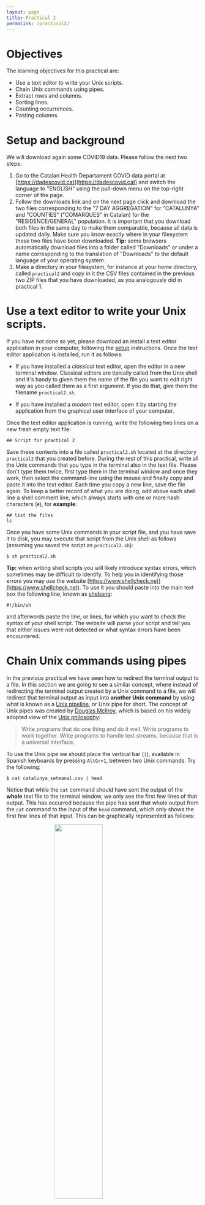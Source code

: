 ```yaml
---
layout: page
title: Practical 2
permalink: /practical2/
---
```


# Objectives

The learning objectives for this practical are:

 * Use a text editor to write your Unix scripts.
 * Chain Unix commands using pipes.
 * Extract rows and columns.
 * Sorting lines.
 * Counting occurrences.
 * Pasting columns.

# Setup and background

We will download again some COVID19 data. Please follow the next two steps:

1. Go to the Catalan Health Departament COVID data portal at [https://dadescovid.cat](https://dadescovid.cat)
   and switch the language to "ENGLISH" using the pull-down menu on the top-right corner of the page.
2. Follow the downloads link and on the next page click and download the two
   files corresponding to the "7 DAY AGGREGATION" for "CATALUNYA" and "COUNTIES"
   ("COMARQUES" in Catalan) for the "RESIDENCE/GENERAL" population. It is
   important that you download both files in the same day to make them comparable,
   because all data is updated daily. Make sure you know
   exactly where in your filesystem these two files have been downloaded.
   **Tip:** some browsers automatically download files into a folder called "Downloads"
   or under a name corresponding to the translation of "Downloads" to the default
   language of your operating system.
3. Make a directory in your filesystem, for instance at your _home_ directory,
   called `practical2` and copy in it the CSV files contained in the previous two
   ZIP files that you have downloaded, as you analogously did in practical 1.

# Use a text editor to write your Unix scripts.

If you have not done so yet, please download an install a text editor application
in your computer, following the [setup](/setup/) instructions. Once the text editor
application is installed, run it as follows:

  * If you have installed a _classical_ text editor, open the editor in a new terminal window. Classical editors are tipically called from the Unix shell and it's handy to given them the name of the file you want to edit right way as you called them as a first argument. If you do that, give them the filename `practical2.sh`.

  * If you have installed a _modern_ text editor, open it by starting the application from the graphical user interface of your computer.

Once the text editor application is running, write the following two lines on a new
fresh empty text file:

```
## Script for practical 2

```

Save these contents into a file called `practical2.sh` located at the directory
`practical2` that you created before. During the rest of this practical, write
all the Unix commands that you type in the terminal also in the text file. Please
don't type them twice, first type them in the terminal window and once they work,
then select the command-line using the mouse and finally copy and paste it into
the text editor. Each
time you copy a new line, save the file again. To keep a better record of what
you are doing, add above each shell line a shell comment line, which always starts
with one or more hash characters (`#`), for **example**:

```
## list the files
ls
```

Once you have some Unix commands in your script file, and you have save it to
disk, you may execute that script from the Unix shell as follows (assuming you
saved the script as `practical2.sh`):

```
$ sh practical2.sh
```

**Tip:** when writing shell scripts you will likely introduce syntax errors,
which sometimes may be difficult to identify. To help you in identifying those
errors you may use the website [https://www.shellcheck.net](https://www.shellcheck.net).
To use it you should paste into the main text box the following line, known as
[shebang](https://en.wikipedia.org/wiki/Shebang_%28Unix%29):

```
#!/bin/sh
```

and afterwords paste the line, or lines, for which you want to check
the syntax of your shell script. The website will parse your script
and tell you that either issues were not detected or what syntax errors
have been encountered.

# Chain Unix commands using pipes

In the previous practical we have seen how to redirect the terminal output
to a file. In this section we are going to see a similar concept, where instead
of redirecting the terminal output created by a Unix command to a file, we
will redirect that terminal output as input into **another Unix command** by
using what is known as a
[Unix pipeline](https://en.wikipedia.org/wiki/Pipeline_%28Unix%29), or Unix pipe
for short. The concept of Unix pipes was created by
[Douglas McIlroy](https://en.wikipedia.org/wiki/Douglas_McIlroy), which is based on
his widely adopted view of the
[Unix philosophy](https://en.wikipedia.org/wiki/Unix_philosophy):

> Write programs that do one thing and do it well. Write programs to work
> together. Write programs to handle text streams, because that is a universal
> interface.

To use the Unix pipe we should place the vertical bar (`|`), available in Spanish
keyboards by pressing `AltGr+1`, between two Unix commands. Try the following:

```
$ cat catalunya_setmanal.csv | head
```

Notice that while the `cat` command should have sent the output of the **whole**
text file to the terminal window, we only see the first few lines of that output.
This has occurred because the pipe has sent that whole output from the `cat` command
to the input of the `head` command, which only shows the first few lines of that input.
This can be graphically represented as follows:

<img src="singlepipe.png" style="display: block; margin-left: auto; margin-right: auto; width: 50%; height: auto;">

# Extract rows and columns

Text files such as CSV files have a matrix layout with rows corresponding to lines
and columns to values separated by some delimiter character, which is a semicolon (`;`)
in the case of the previous file `catalunya_setmanal.csv`. Because of its matrix layout,
a CSV file can be always opened by any spreadsheet software, such as Microsoft Excel;
see image below.

<img src="ExcelCSV.png" style="display: block; margin-left: auto; margin-right: auto; width: 80%; height: auto;">

However, there are at least two circumstances in which working with CSV files from the
Unix command-line is preferable to do it from a spreadsheet software such as Microsoft
Excel:

  1. Spreadsheet software will always attempt to load the whole data into main memory.
  This may become prohibitive when having tens of thousands of rows, which is common for
  data with molecular-level measurements from high-thoughput instruments.
  2. Every spreadsheet software uses its own format to store the data, which makes it
  prone to [digital obsolescence](https://en.wikipedia.org/wiki/Digital_obsolescence),
  the fact that old software required to open a file is no longer available. CSV files,
  and text files in general, can never become obsolete because their format does not
  depend on any specific software to be read or written.

Additionally, the misuse of Microsoft Excel has caused multiple problems
with important consequences in loss of monetary and human-time resources,
such as the
[loss in 2020 of COVID19-test results in England](https://www.theguardian.com/politics/2020/oct/05/how-excel-may-have-caused-loss-of-16000-covid-tests-in-england).

Here we will learn to do two common operations on data organized in a matrix layout:
extract rows (lines) and extract columns (delimiter-separated values). To extract rows
from a text file in Unix we will use the command `grep`, which requires two pieces of
information:

```
$ grep pattern filename
```
where `pattern` is the text that we expect to match to the lines we want to extract,
while `filename` is the name of the file from which we want to extract the lines matching
the pattern. Note that `pattern` can be something sophisticated such as a
[regular expression](https://en.wikipedia.org/wiki/Regular_expression) (not covered in
this practical) and `filename` can be ommitted when we want `grep` to read input from
a pipe.

For instance, the column `RESIDENCIA` in the COVID19 data
indicates whether the row contains data derived from geriatric-care residences
(value `Si`) or not (value `No`). You can check the
[documentation](https://dadescovid.cat/documentacio?lang=eng) at the Catalan COVID19
data portal to understand why the data is provided separately for these two types
of population.

Let's say we want to extract the rows for the COVID19 data derived
from the population in Catalunya that does not live in geriatric-care
residences into a separate file called `catalunya_setmanal_general.csv`.

```
$ grep No catalunya_setmanal.csv > catalunya_setmanal_general.csv
```
Now, repeat the command but this time extracting the rows corresponding to the
population that **does live** in geriatric-care residences into a separate file
called `catalunya_setmanal_geriatric.csv`.

**Tip**: note that `grep` has worked well for this particular task because no other
column in the data has used the terms `Si` and `No` for any other purpose. The
`grep` command doesn't know about columns, it only finds matches of a pattern in lines,
reporting the lines that match the pattern. You can also ask `grep` to report the
lines that **do not** match the pattern by using the option `-v`.

**Warning**: when using the terminal output redirection mechanism (`>`) you should
**never** use as output filename the filename that is being used as input in the same
command line, because that would lead to overwriting the input file and ending with
a corrupted output or without output at all.

Extracting columns can be done using the Unix command `cut`, which in the case of
CSV files also requires specifying the options `-d` and `-f`:

```
$ cut -d 'delimiter' -f field filename
```
The option `-d` allows us to specify a
[delimiter character](https://en.wikipedia.org/wiki/Delimiter), which by default
is the [TAB character](https://en.wikipedia.org/wiki/Tab_key) and should be always
specified between single quotes (e.g., `','`). The option `-f` allows us to specify
the columns, also known as
[fields](https://en.wikipedia.org/wiki/Data_field) in this context. For instance,
let's say we want to extract the last column of the CSV file
`catalunya_setmanal.csv`, corresponding to the number of exitus at each 7-day agggregation period.
Taking into account that this file uses the semicolon (`;`) as field separator,
we should write:

```
$ cut -d ';' -f 17 catalunya_setmanal.csv | head
```

Now let's say we want to extract this column from the geriatric subset of the data.
We could either run the previous command on the file we created before:

```
$ cut -d ';' -f 17 catalunya_setmanal_geriatric.csv | head
```
or had we not generated that file, we could have done it from the original data
file using two pipes, as follows:

```
$ grep Si catalunya_setmanal.csv | cut -d ';' -f 17 | head
```
Note that in both cases the output is identical.

# Sort rows

Unix provides a command called `sort` to order rows of a file in a number of ways.
By default, it sorts rows in increasing alphabetical order. Note for instance that
in the `catalunya_setmanal.csv` file, the column `DATA_INI` and `DATA_FI` contain the
initial and end date of the recorded data for each row, that first lines correspond
to more recent data and that date is written in a format that the alphabetic order
matches the time order. Type the following four commands:

```
$ cut -d ';' -f 3,17 catalunya_setmanal.csv | head
$ cut -d ';' -f 3,17 catalunya_setmanal.csv | tail
$ cut -d ';' -f 3,17 catalunya_setmanal.csv | sort | head
$ cut -d ';' -f 3,17 catalunya_setmanal.csv | sort | tail
```
Looking at the output of each them, can you explain their differences?

## Influence of the locale (regional) configuration of your system

When you use the `sort` command to order numbers, you should use
the option `-n`. This option is valid for both, integer and
real numbers (i.e., with decimal digits). However, in this latter
case, there is a complication derived from the different existing
conventions to separate the integer from the decimal part of such
a number, e.g., 1.5 vs 1,5.

Every computer and operating system works with a so-called
[locale configuration](https://en.wikipedia.org/wiki/Locale_%28computer_software%29)
that defines the language used on the computer as well as every other
regional aspect influencing how the user reads and writes information on
the computer. One of those aspects is the decimal number separator, which
in English-speaking countries is the dot (`.`) and, for instance, in Spain
is the comma (`,`).

The `sort` command looks up what is the current _locale configuration_, and
particularly, what is the decimal number separator, to decide how to sort
numbers when we specify the `-n` option. If our configuration is set up to
use comma (`,`) as decimal separator but the data we want to sort uses the
dot `.`, then we need to either replace those dots by commas or change our
_locale configuration_ to an English-speaking one.

To figure out our current _locale configuration_ type the `locale` command
on the Unix shell (the output shown below is one possible example of output,
not necessarily the one you obtain in your computer):

```
$ locale
LANG=""
LC_COLLATE="ca_ES"
LC_CTYPE="ca_ES"
LC_MESSAGES="ca_ES"
LC_MONETARY="ca_ES"
LC_NUMERIC="ca_ES"
LC_TIME="ca_ES"
LC_ALL="ca_ES"
```

You can also verify how the `sort` command is picking up that locale
configuration on the decimal number separator by using the options
`-n --debug` as follows:

```
$ sort -n --debug
Using collate rules of ca_ES locale
Decimal Point: <,>
Positive sign: <+>
Negative sign: <->
```

If you typed the previous instruction, you need to press `Ctrl+d` to exit
the `sort` command since we are not giving any file to sort in the previous
call. If **you need** to change the _locale_ into an English-speaking
configuration in an Unix system such as Ubuntu you should type the following:

```
$ LC_ALL=en_US
```

You can verify that the _locale configuration_ has changed.

```
$ locale
LANG=""
LC_COLLATE="en_US"
LC_CTYPE="en_US"
LC_MESSAGES="en_US"
LC_MONETARY="en_US"
LC_NUMERIC="en_US"
LC_TIME="en_US"
LC_ALL="en_US"
$ sort -n --debug
Using collate rules of en_US locale
Decimal Point: <.>
Thousands separator: <,>
Positive sign: <+>
Negative sign: <->
```

If you are on Windows using the _Git Bash_ Unix shell emulator or on macOS
using the Terminal application, then please
check the corresponding instructions on the [setup](/setup/) page, in the
section about how to install a Unix shell.

Once you have configured your system with an English-speaking
_locale configuration_, then you can safely sort decimal numbers on
files with the dot (`.`) as decimal number separator. You can
check whether it works by trying to reverse order the real numbers
0.11, 2.22 and 5.0, as follows:

```
$ echo -e '0.11\n2.22\n5.0' | sort -nr --debug
Using collate rules of en_US.UTF-8 locale
Decimal Point: <.>
Positive sign: <+>
Negative sign: <->
5.0
2.22
0.11
```

# Remove consecutive duplicated lines

The Unix command `uniq` removes consecutive duplicated lines. Look for instance
at the beginning and the end of the file `comarques_setmanal.csv`:

```
$ head comarques_setmanal.csv
NOM;CODI;DATA_INI;DATA_FI;RESIDENCIA;IEPG_CONFIRMAT;R0_CONFIRMAT_M;IA14;TAXA_CASOS_CONFIRMAT;CASOS_CONFIRMAT;TAXA_PCRTAR;PCR;TAR;PERC_PCRTAR_POSITIVES;INGRESSOS_TOTAL;INGRESSOS_CRITIC;EXITUS;CASOS_PCR;CASOS_TAR;POSITIVITAT_PCR_NUM;POSITIVITAT_TAR_NUM;POSITIVITAT_PCR_DEN;POSITIVITAT_TAR_DEN;VACUNATS_DOSI_1;VACUNATS_DOSI_2
ALT CAMP;01;2021-09-19;2021-09-25;No;36.2005;1.14456;31.6191;9.0340;4;1300.9011;292;284;0.7707;0;0;0;2;2;2;2;252;267;175;183
ALT CAMP;01;2021-09-19;2021-09-25;Si;;;0.0000;0.0000;0;1740.8123;8;1;0.0000;0;0;0;0;0;0;0;3;0;3;2
ALT CAMP;01;2021-09-18;2021-09-24;No;41.2068;1.21599;33.8776;13.5510;6;1307.6766;302;277;1.3487;0;0;0;2;4;3;4;260;259;172;185
ALT CAMP;01;2021-09-18;2021-09-24;Si;;;0.0000;0.0000;0;1547.3887;7;1;0.0000;0;0;0;0;0;0;0;2;0;3;2
ALT CAMP;01;2021-09-17;2021-09-23;No;44.9867;1.24456;36.1361;15.8095;7;1287.3500;302;268;1.7717;0;0;0;3;4;5;4;259;249;206;239
ALT CAMP;01;2021-09-17;2021-09-23;Si;;;0.0000;0.0000;0;1547.3887;7;1;0.0000;0;0;0;0;0;0;0;4;0;3;1
ALT CAMP;01;2021-09-16;2021-09-22;No;51.5783;1.26837;40.6531;15.8095;7;1271.5405;312;251;1.8293;0;0;0;3;4;5;4;263;229;171;237
ALT CAMP;01;2021-09-16;2021-09-22;Si;;;0.0000;0.0000;0;1547.3887;7;1;0.0000;0;0;0;0;0;0;0;4;0;2;1
ALT CAMP;01;2021-09-15;2021-09-21;No;36.0476;0.839796;42.9116;15.8095;7;1271.5405;332;231;1.8293;1;0;1;3;4;5;4;282;210;205;253


$ tail comarques_setmanal.csv 
VALLES ORIENTAL;41;2020-02-28;2020-03-05;No;;;0.2422;0.2422;1;2.4223;10;0;0.0000;0;0;0;1;0;0;0;10;0;0;0
VALLES ORIENTAL;41;2020-02-28;2020-03-05;Si;;;0.0000;0.0000;0;0.0000;0;0;0.0000;0;0;0;0;0;0;0;0;0;0;0
VALLES ORIENTAL;41;2020-02-27;2020-03-04;No;;;0.2422;0.2422;1;1.9379;8;0;0.0000;0;0;0;1;0;0;0;8;0;0;0
VALLES ORIENTAL;41;2020-02-27;2020-03-04;Si;;;0.0000;0.0000;0;0.0000;0;0;0.0000;0;0;0;0;0;0;0;0;0;0;0
VALLES ORIENTAL;41;2020-02-26;2020-03-03;No;;;0.2422;0.2422;1;1.6956;7;0;0.0000;0;0;0;1;0;0;0;7;0;0;0
VALLES ORIENTAL;41;2020-02-26;2020-03-03;Si;;;0.0000;0.0000;0;0.0000;0;0;0.0000;0;0;0;0;0;0;0;0;0;0;0
VALLES ORIENTAL;41;2020-02-25;2020-03-02;No;;;0.0000;0.0000;0;1.2111;5;0;0.0000;0;0;0;0;0;0;0;5;0;0;0
VALLES ORIENTAL;41;2020-02-25;2020-03-02;Si;;;0.0000;0.0000;0;0.0000;0;0;0.0000;0;0;0;0;0;0;0;0;0;0;0
VALLES ORIENTAL;41;2020-02-24;2020-03-01;No;;;0.0000;0.0000;0;0.7267;3;0;0.0000;0;0;0;0;0;0;0;3;0;0;0
VALLES ORIENTAL;41;2020-02-24;2020-03-01;Si;;;0.0000;0.0000;0;0.0000;0;0;0.0000;0;0;0;0;0;0;0;0;0;0;0
```
Lines appear to be grouped by county name, which occurs in the first column.
Let's extract the first column, apply the `uniq` command on its output and
count the number of resulting lines:

```
$ cut -f 1 -d ';' comarques_setmanal.csv | uniq | wc -l
      43
```
Do you know to what corresponds this number?

In this case, duplicated lines were occurring in consecutively one after each
other. However, if this were not the case, what do you think we could do before
using the `uniq` command to bring duplicated lines together?

# Count consecutive occurrences

In a previous practical, we have seen the command `wc`, which can be employed to
count the lines of a text file. Here we want to learn the command `uniq` with
its option `-c`, which allows one to count consecutively repeated lines. This is
useful to count occurrences of interest in a file. For instance, let's say we
want to count the number of different exitus occurrences in the file
`catalunya_setmanal.csv`, i.e., how many lines (7-days aggregation periods)
reported 0 exitus, how many reported 1, how many reported 2, etc. We need to
extract the exitus column (17), sort it and apply the `uniq -c` command:

```
$ cut -f 17 -d ';' catalunya_setmanal.csv | sort | uniq -c | head
```
Let's say we want to see the most frequent occurrences first. We would need then
to sort the previous output numerically (option `-n`) and from largest to
smallest (option `-r`), as follows:

```
$ cut -f 17 -d ';' catalunya_setmanal.csv | sort | uniq -c | sort -n -r | head
    241 0
    129 1
     91 2
     68 3
     39 4
     36 5
     28 12
     23 6
     23 10
     22 9
```
So the most frequent reported exitus figure was 0 in 241 7-day aggregation
periods (lines in the CSV file), the second most frequent one was 1 exitus
in 129 lines, and so on. We can also tell `sort` to order that output by the
second column using the option `-k`, which would give us the whole ordered
frequency distribution of exitus:

```
$ cut -f 17 -d ';' catalunya_setmanal.csv | sort | uniq -c | sort -n -k 2 | head -20
      1 EXITUS
    241 0
    129 1
     91 2
     68 3
     39 4
     36 5
     23 6
     21 7
     13 8
     22 9
     23 10
     18 11
     28 12
     15 13
     17 14
     17 15
     13 16
     17 17
     16 18
```

# Paste columns

The Unix command `paste` allows us to paste in parallel lines of given files using
a `TAB` as delimiter character by default, which can be changed with the option
`-d`. For instance, see what happens when extract two columns from the CSV file
and paste them again:

```
$ cut -d ';' -f 3 catalunya_setmanal.csv > catalunya_setmanal_dataini.csv
$ cut -d ';' -f 17 catalunya_setmanal.csv > catalunya_setmanal_exitus.csv
$ paste catalunya_setmanal_dataini.csv catalunya_setmanal_exitus.csv | head
DATA_INI      EXITUS
2021-09-19    30
2021-09-19    0
2021-09-19    5
2021-09-18    33
2021-09-18    0
2021-09-18    4
2021-09-17    0
2021-09-17    7
2021-09-17    29
```

# Exercises

Using the Unix commands we have learned in this practical, try to answer the
questions below about the downloaded COVID19 data. Try to edit a shell script
for each question under the filename, for instance, `question1.sh`,
`question2.sh`, etc., and execute it from the shell as, for instance:

```
$ sh question1.sh
```

### Question 1

For how many 7-day aggregation periods do we have COVID19 data for the
general population (i.e., excluding those living in geriatric residences)
 in Catalunya? (answer: 574 on September 29th, 2021)

### Question 2

Which is the highest
[basic reproduction number](https://en.wikipedia.org/wiki/Basic_reproduction_number)
(R0, column `R0_CONFIRMAT`) observed for the general population
(i.e., excluding those living in geriatric residences) in Catalunya throughout
the whole 7-day aggregation periods? (answer 4.99) and for the months of June 2020
and June 2021?
(answer 1.69 and 3.47)

### Question 3

In which 7-day aggregation period was the R0 highest for the general
population? (**Hint:** you can use the `sort` command with the options
`-k` to use a particular column for sorting and `-t` to indicate the
column delimiter character different form the default, which is the
blank character `' '`. Answer: 2020-03-09)

### Question 4

Which county had the highest number of exitus in geriatric residences?
In which 7-day aggregation period did that happen? (answer: BARCELONES,
573 exitus between 2020-04-06 and 2020-04-12)

### Question 5

Compare the number of exitus among the general population (i.e., excluding
geriatric residences) in the month of March 2020 between two of your favorite
Catalan counties. For instance, this would be the output for `SEGRIA` (left)
and `OSONA` (right):

```
11      52
10      53
11      56
13      52
14      52
14      49
12      50
13      40
13      38
12      34
10      36
9       30
6       23
7       16
4       17
2       14
2       12
2       8
2       6
1       6
0       4
0       1
0       1
0       1
0       1
0       0
0       0
0       0
0       0
0       0
0       0
```
